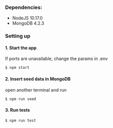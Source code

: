 

### Dependencies:
- NodeJS 10.17.0
- MongoDB 4.2.3


### Setting up

#### 1. Start the app
If ports are unavailable, change the params in .env
```sh
$ npm start
```

#### 2. Insert seed data in MongoDB
open another terminal and run
```sh
$ npm run seed
```

#### 3. Run tests
```sh
$ npm run test
```
